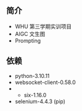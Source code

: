 ## 简介
- WHU 第三学期实训项目
- AIGC 文生图
- Prompting
## 依赖
- python-3.10.11
- websocket-client-0.58.0
- - six-1.16.0 
- selenium-4.4.3 (pip)